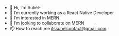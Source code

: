 - 👋 Hi, I’m Suhel- 
- 🌱 I’m currently working as a React Native Developer
- 👀 I’m interested in MERN
- 💞️ I’m looking to collaborate on MERN
- 📫 How to reach me itssuhelcontact@gmail.com

<!---
imsuhel/imsuhel is a ✨ special ✨ repository because its `README.md` (this file) appears on your GitHub profile.
You can click the Preview link to take a look at your changes.
--->
